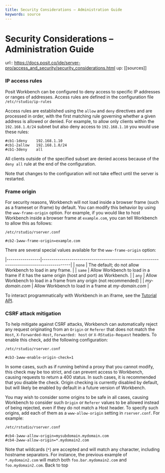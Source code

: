 ```yaml
---
title: Security Considerations – Administration Guide
keywords: source
---
```


# Security Considerations – Administration Guide

url:: https://docs.posit.co/ide/server-pro/access_and_security/security_considerations.html
up: [[sources]]

### IP access rules

Posit Workbench can be configured to deny access to specific IP addresses or ranges of addresses. Access rules are defined in the configuration file `/etc/rstudio/ip-rules`

Access rules are established using the `allow` and `deny` directives and are processed in order, with the first matching rule governing whether a given address is allowed or denied. For example, to allow only clients within the `192.168.1.0/24` subnet but also deny access to `192.168.1.10` you would use these rules:  

    #cb1-1deny    192.168.1.10
    #cb1-2allow   192.168.1.0/24
    #cb1-3deny    all
All clients outside of the specified subset are denied access because of the `deny all` rule at the end of the configuration.

Note that changes to the configuration will not take effect until the server is restarted.

### Frame origin

For security reasons, Workbench will not load inside a browser frame (such as a frameset or iframe) by default. You can modify this behavior by using the `www-frame-origin` option. For example, if you would like to host Workbench inside a browser frame at `example.com`, you can tell Workbench to allow this as follows:  

```
/etc/rstudio/rserver.conf
```

    #cb2-1www-frame-origin=example.com

There are several special values available for the `www-frame-origin` option:

|-----------------|--------------------------------------------------------------------------------------------|
| `none`          | The default; do not allow Workbench to load in any frame.                                  |
| `same`          | Allow Workbench to load in a frame if it has the same origin (host and port) as Workbench. |
| `any`           | Allow Workbench to load in a frame from any origin (not recommended)                       |
| *my-domain.com* | Allow Workbench to load in a frame at *my-domain.com*                                      |

To interact programmatically with Workbench in an iframe, see the [Tutorial API](https://docs.posit.co/ide/server-pro/access_and_security/../tutorial_api/tutorial_api.html).

### CSRF attack mitigation

To help mitigate against CSRF attacks, Workbench can automatically reject any request originating from an `Origin` or `Referer` that does not match the `Host`, `X-Forwarded-Host`, `Forwarded: host` or `X-RStudio-Request` headers. To enable this check, add the following configuration:  

```
/etc/rstudio/rserver.conf
```

    #cb3-1www-enable-origin-check=1

In some cases, such as if running behind a proxy that you cannot modify, this check may be too strict, and can prevent access to Workbench, causing requests to return a 400 status. In such cases, it is recommended that you disable the check. Origin checking is currently disabled by default, but will likely be enabled by default in a future version of Workbench.

You may wish to consider some origins to be safe in all cases, causing Workbench to consider such `Origin` or `Referer` values to be allowed instead of being rejected, even if they do not match a Host header. To specify such origins, add each of them as a `www-allow-origin` setting in `rserver.conf`. For example:  

```
/etc/rstudio/rserver.conf
```

    #cb4-1www-allow-origin=mysubdomain.mydomain.com
    #cb4-2www-allow-origin=*.mydomain2.com
Note that wildcards (`*`) are accepted and will match any character, including hostname separators. For instance, the previous example of `*.mydomain2.com` will match both `foo.bar.mydomain2.com` and `foo.mydomain2.com`.
Back to top

